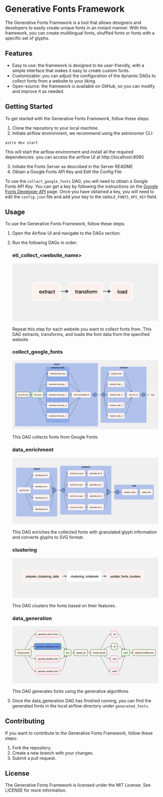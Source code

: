# Generative Fonts Framework

The Generative Fonts Framework is a tool that allows designers and developers to easily create unique fonts in an instant manner. With this framework, you can create multilingual fonts, shuffled fonts or fonts with a specific set of glyphs.

## Features

- Easy to use: the framework is designed to be user-friendly, with a simple interface that makes it easy to create custom fonts.
- Customizable: you can adjust the configuration of the dynamic DAGs to collect fonts from a website to your liking.
- Open-source: the framework is available on GitHub, so you can modify and improve it as needed.

## Getting Started

To get started with the Generative Fonts Framework, follow these steps:

1. Clone the repository to your local machine.
2. Initiate airflow environment, we recommend using the astronomer CLI:
```
astro dev start
```

This will start the airflow environment and install all the required dependencies.
you can access the airflow UI at http://localhost:8080

3. Initiate the Fonts Server as described in the Server README
4. Obtain a Google Fonts API Key and Edit the Config File

To use the `collect_google_fonts` DAG, you will need to obtain a Google Fonts API Key. You can get a key by following the instructions on the [Google Fonts Developer API](https://developers.google.com/fonts/docs/developer_api) page. Once you have obtained a key, you will need to edit the `config.json` file and add your key to the `GOOGLE_FONTS_API_KEY` field.

## Usage

To use the Generative Fonts Framework, follow these steps:

1. Open the Airflow UI and navigate to the DAGs section.
2. Run the following DAGs in order:

   ### etl_collect_<website_name>
   ![etl_collect_website_name DAG](/images/etl_collect_website_name_dag.png)

   Repeat this step for each website you want to collect fonts from. This DAG extracts, transforms, and loads the font data from the specified website.

   ### collect_google_fonts
   ![collect_google_fonts DAG](/images/collect_google_fonts_dag.png)

   This DAG collects fonts from Google Fonts.

   ### data_enrichment
   ![data_enrichment DAG](/images/data_enrichment_dag.png)

   This DAG enriches the collected fonts with granulated glyph information and converts glyphs to SVG format.

   ### clustering
   ![clustering DAG](/images/clustering_dag.png)

   This DAG clusters the fonts based on their features.

   ### data_generation
   ![data_generation DAG](/images/data_generation_dag.png)

   This DAG generates fonts using the generative algorithms.

3. Once the data_generation DAG has finished running, you can find the generated fonts in the local airflow directory under `generated_fonts`.

## Contributing

If you want to contribute to the Generative Fonts Framework, follow these steps:

1. Fork the repository.
2. Create a new branch with your changes.
3. Submit a pull request.

## License

The Generative Fonts Framework is licensed under the MIT License. See LICENSE for more information.
